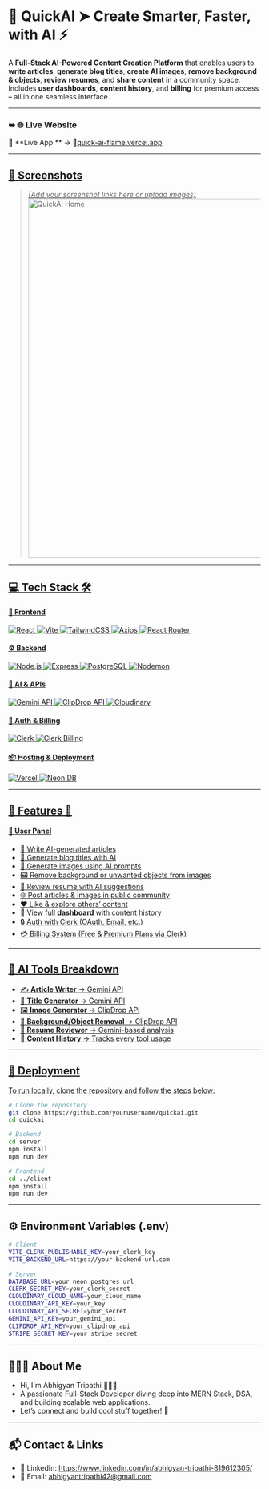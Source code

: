 # 🤖 QuickAI ➤ Create Smarter, Faster, with AI ⚡

A **Full-Stack AI-Powered Content Creation Platform** that enables users to **write articles**, **generate blog titles**, **create AI images**, **remove background & objects**, **review resumes**, and **share content** in a community space. Includes **user dashboards**, **content history**, and **billing** for premium access – all in one seamless interface.

---

### ➥ 🌐 Live Website

🔗 **Live App ** →
👤<a href="https://quick-ai-flame.vercel.app/" target="_blank">quick-ai-flame.vercel.app

---

## 📸 Screenshots  
> *(Add your screenshot links here or upload images)*  
> <img width="717" alt="QuickAI Home" src="https://your-screenshot-link.com/home.png" />

---

## 💻 Tech Stack 🛠️

#### 🚀 **Frontend**
![React](https://img.shields.io/badge/-React-61DAFB?style=flat-square&logo=react&logoColor=black)
![Vite](https://img.shields.io/badge/-Vite-646CFF?style=flat-square&logo=vite&logoColor=white)
![TailwindCSS](https://img.shields.io/badge/-TailwindCSS-06B6D4?style=flat-square&logo=tailwind-css&logoColor=white)
![Axios](https://img.shields.io/badge/-Axios-5A29E4?style=flat-square&logo=axios&logoColor=white)
![React Router](https://img.shields.io/badge/-React%20Router-CA4245?style=flat-square&logo=react-router&logoColor=white)

#### ⚙️ **Backend**
![Node.js](https://img.shields.io/badge/-Node.js-339933?style=flat-square&logo=node.js&logoColor=white)
![Express](https://img.shields.io/badge/-Express.js-000000?style=flat-square&logo=express&logoColor=white)
![PostgreSQL](https://img.shields.io/badge/-PostgreSQL-4169E1?style=flat-square&logo=postgresql&logoColor=white)
![Nodemon](https://img.shields.io/badge/-Nodemon-76D04B?style=flat-square&logo=nodemon&logoColor=black)

#### 🧠 **AI & APIs**
![Gemini API](https://img.shields.io/badge/-Gemini%20API-673AB7?style=flat-square&logo=google&logoColor=white)
![ClipDrop API](https://img.shields.io/badge/-ClipDrop%20API-3F3F3F?style=flat-square)
![Cloudinary](https://img.shields.io/badge/-Cloudinary-3448C5?style=flat-square&logo=cloudinary&logoColor=white)

#### 🔐 **Auth & Billing**
![Clerk](https://img.shields.io/badge/-Clerk%20Auth-F02E65?style=flat-square&logo=clerk&logoColor=white)
![Clerk Billing](https://img.shields.io/badge/-Clerk%20Billing-7F00FF?style=flat-square&logo=clerk&logoColor=white)

#### 📦 **Hosting & Deployment**
![Vercel](https://img.shields.io/badge/-Vercel-000000?style=flat-square&logo=vercel&logoColor=white)
![Neon DB](https://img.shields.io/badge/-Neon%20PostgreSQL-0081C9?style=flat-square&logo=postgresql&logoColor=white)

---

## 🌟 Features 🧩

#### 👤 **User Panel**
- 📝 Write AI-generated articles
- 🧠 Generate blog titles with AI
- 🎨 Generate images using AI prompts
- 🖼️ Remove background or unwanted objects from images
- 📄 Review resume with AI suggestions
- 🌐 Post articles & images in public community
- ❤️ Like & explore others’ content
- 🧾 View full **dashboard** with content history
- 🔒 Auth with Clerk (OAuth, Email, etc.)
- 💳 Billing System (Free & Premium Plans via Clerk)

---

## 🤖 AI Tools Breakdown

- ✍️ **Article Writer** → Gemini API  
- 🧠 **Title Generator** → Gemini API  
- 🖼️ **Image Generator** → ClipDrop API  
- 🧹 **Background/Object Removal** → ClipDrop API  
- 📄 **Resume Reviewer** → Gemini-based analysis  
- 📂 **Content History** → Tracks every tool usage

---

## 🚀 Deployment

To run locally, clone the repository and follow the steps below:

```bash
# Clone the repository
git clone https://github.com/yourusername/quickai.git
cd quickai

# Backend
cd server
npm install
npm run dev

# Frontend
cd ../client
npm install
npm run dev
```
---

## ⚙️ Environment Variables (.env)

```bash
# Client
VITE_CLERK_PUBLISHABLE_KEY=your_clerk_key
VITE_BACKEND_URL=https://your-backend-url.com

# Server
DATABASE_URL=your_neon_postgres_url
CLERK_SECRET_KEY=your_clerk_secret
CLOUDINARY_CLOUD_NAME=your_cloud_name
CLOUDINARY_API_KEY=your_key
CLOUDINARY_API_SECRET=your_secret
GEMINI_API_KEY=your_gemini_api
CLIPDROP_API_KEY=your_clipdrop_api
STRIPE_SECRET_KEY=your_stripe_secret
```
---

## 🙋🏻‍♂️ About Me
- Hi, I'm Abhigyan Tripathi 👨🏻‍💻
- A passionate Full-Stack Developer diving deep into MERN Stack, DSA, and building scalable web applications.
- Let’s connect and build cool stuff together! 🚀

---

## 📬 Contact & Links
- 💼 LinkedIn: https://www.linkedin.com/in/abhigyan-tripathi-819612305/
- 📧 Email: abhigyantripathi42@gmail.com


